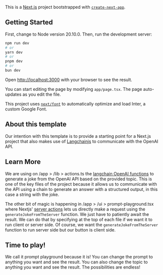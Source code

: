 This is a [Next.js](https://nextjs.org/) project bootstrapped with [`create-next-app`](https://github.com/vercel/next.js/tree/canary/packages/create-next-app).

## Getting Started

First, change to Node version 20.10.0. Then, run the development server:

```bash
npm run dev
# or
yarn dev
# or
pnpm dev
# or
bun dev
```

Open [http://localhost:3000](http://localhost:3000) with your browser to see the result.

You can start editing the page by modifying `app/page.tsx`. The page auto-updates as you edit the file.

This project uses [`next/font`](https://nextjs.org/docs/basic-features/font-optimization) to automatically optimize and load Inter, a custom Google Font.

## About this template

Our intention with this template is to provide a starting point for a Next.js project that also makes use of [Langchainjs](https://js.langchain.com/docs/get_started/introduction) to communicate with the OpenAI API.

## Learn More

We are using on /app > /lib > actions.ts the [langchain OpenAI functions](https://js.langchain.com/docs/modules/chains/additional/openai_functions/) to generate a joke from the OpenAI API based on the provided topic. This is one of the key files of the project because it allows us to communicate with the API using a chain to generate an answer with a structured output, in this case a string with the joke.

The other bit of magic is happening in /app > /ui > prompt-playground.tsx where Nextjs' [server actions](https://nextjs.org/docs/app/building-your-application/data-fetching/server-actions-and-mutations) lets us directly make a request using the `generateJokeFromTheServer` function. We just have to patiently await the result. We can do that by specifying at the top of each file if we want it to run client or server side. Of course, we want the `generateJokeFromTheServer` function to run server side but our button is client side.

## Time to play!

We call it prompt playground because it is! You can change the prompt to anything you want and see the result. You can also change the topic to anything you want and see the result. The possibilities are endless!
